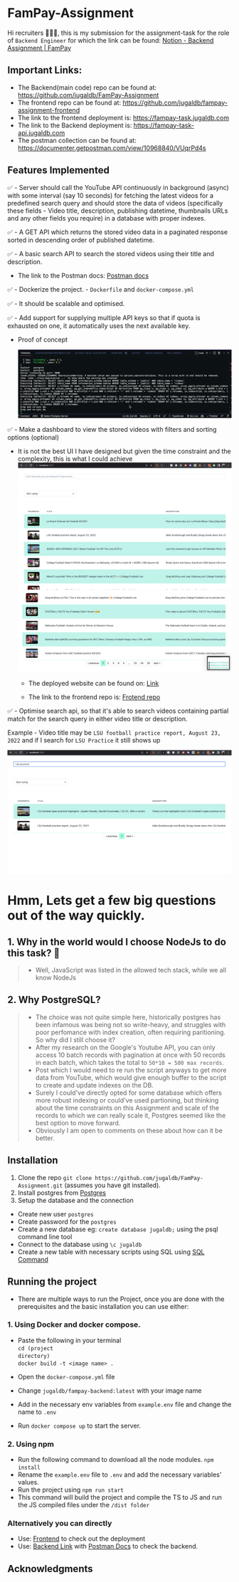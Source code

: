 # FamPay-Assignment

Hi recruiters 🙋🏻‍♂️, this is my submission for the assignment-task for the role of ```Backend Engineer``` for which the link can be found: [Notion - Backend Assignment | FamPay](https://www.notion.so/fampay/Backend-Assignment-FamPay-32aa100dbd8a4479878f174ad8f9d990)

## Important Links:
- The Backend(main code) repo can be found at: https://github.com/jugaldb/FamPay-Assignment
- The frontend repo can be found at: https://github.com/jugaldb/fampay-assignment-frontend
- The link to the frontend deployment is: https://fampay-task.jugaldb.com
- The link to the Backend deployment is: https://fampay-task-api.jugaldb.com
- The postman collection can be found at: https://documenter.getpostman.com/view/10968840/VUqrPd4s

## Features Implemented

✅ -  Server should call the YouTube API continuously in background (async) with some interval (say 10 seconds) for fetching the latest videos for a predefined search query and should store the data of videos (specifically these fields - Video title, description, publishing datetime, thumbnails URLs and any other fields you require) in a database with proper indexes.
 
✅ - A GET API which returns the stored video data in a paginated response sorted in descending order of published datetime.

✅ - A basic search API to search the stored videos using their title and description.

- The link to the Postman docs: [Postman docs](https://documenter.getpostman.com/view/10968840/VUqrPd4s)

✅ - Dockerize the project. - ```Dockerfile``` and ```docker-compose.yml```

✅ - It should be scalable and optimised.

✅ - Add support for supplying multiple API keys so that if quota is exhausted on one, it automatically uses the next available key.
- Proof of concept

  ![Demo](./assets/proof-of-concept.gif)


✅ - Make a dashboard to view the stored videos with filters and sorting options (optional)

- It is not the best UI I have designed but given the time constraint and the complexity, this is what I could achieve
  ![Demo](./assets/Home-page-1.png)
  ![Demo](./assets/Home-Page-2.png)


  - The deployed website can be found on: [Link](https://fampay-task.jugaldb.com)

  - The link to the frontend repo is: [Frotend repo](https://github.com/jugaldb/fampay-assignment-frontend)



✅ - Optimise search api, so that it's able to search videos containing partial match for the search query in either video title or description.

  Example - Video title may be ```LSU football practice report, August 23, 2022``` and if I search for ```LSU Practice``` it still shows up

  ![Demo](./assets/search-optimisation.png)

# Hmm, Lets get a few big questions out of the way quickly. 

## 1. Why in the world would I choose NodeJs to do this task? 🤯

>- Well, JavaScript was listed in the allowed tech stack, while we all know NodeJs


## 2. Why PostgreSQL? 

>- The choice was not quite simple here, historically postgres has been infamous was being not so write-heavy, and struggles with poor perfomance with index creation, often requiring paritioning. So why did I still choose it? 
>-  After my research on the Google's Youtube API, you can only access 10 batch records with pagination at once with 50 records in each batch, which takes the total to ```50*10 = 500 max records```. 
>-  Post which I would need to re run the script anyways to get more data from YouTube, which would give enough buffer to the script to create and update indexes on the DB.
>-  Surely I could've directly opted for some database which offers more robust indexing or could've used partioning, but thinking about the time constraints on this Assignment and scale of the records to which we can really scale it, Postgres seemed like the best option to move forward.
>-  Obviously I am open to comments on these about how can it be better. 

## Installation

1. Clone the repo ```git clone https://github.com/jugaldb/FamPay-Assignment.git``` (assumes you have git installed).
2. Install postgres from [Postgres](https://www.postgresql.org/download/)
3. Setup the database and the connection
- Create new user ```postgres```
- Create password for the ```postgres```
- Create a new database eg: ```create database jugaldb;``` using the psql command line tool
- Connect to the database using ```\c jugaldb```
- Create a new table with necessary scripts using SQL using [SQL Command](https://gist.github.com/jugaldb/c8b26910c0f87b7f33e85015db44cdf2)

## Running the project
- There are multiple ways to run the Project, once you are done with the prerequisites and the basic installation you can use either:

### 1. Using Docker and docker compose.
- Paste the following in your terminal <br>
<code>cd (project directory)</code><br>
```docker build -t <image name> .```<br>

- Open the ```docker-compose.yml``` file <br>
- Change ```jugaldb/fampay-backend:latest``` with your  image name
- Add in the necessary env variables from ```example.env``` file and change the name to ```.env```
- Run ```docker compose up``` to start the server.


### 2. Using npm

- Run the following command to download all the node modules.
```npm install```
- Rename the ```example.env``` file to ```.env``` and add the necessary variables' values.
- Run the project using 
```npm run start```
- This command will build the project and compile the TS to JS and run the JS compiled files under the ```/dist folder```


### Alternatively you can directly
- Use: [Frontend](https://fampay-task.jugaldb.com/) to check out the deployment
- Use: [Backend Link](https://fampay-task-api.jugaldb.com/) with [Postman Docs](https://documenter.getpostman.com/view/10968840/VUqrPd4s) to check the backend.

## Acknowledgments 

